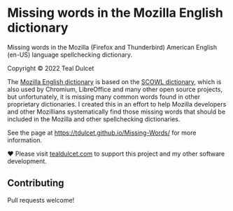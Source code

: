 # Missing words in the Mozilla English dictionary
Missing words in the Mozilla (Firefox and Thunderbird) American English (en-US) language spellchecking dictionary.

Copyright © 2022 Teal Dulcet

The [Mozilla English dictionary](https://firefox-source-docs.mozilla.org/extensions/spellcheck/) is based on the [SCOWL dictionary](http://wordlist.aspell.net/), which is also used by Chromium, LibreOffice and many other open source projects, but unfortunately, it is missing many common words found in other proprietary dictionaries. I created this in an effort to help Mozilla developers and other Mozillians systematically find those missing words that should be included in the Mozilla and other spellchecking dictionaries.

See the page at https://tdulcet.github.io/Missing-Words/ for more information.

❤️ Please visit [tealdulcet.com](https://www.tealdulcet.com/) to support this project and my other software development.

## Contributing

Pull requests welcome!
